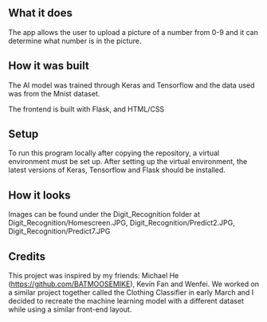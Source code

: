 ## What it does

The app allows the user to upload a picture of a number from 0-9 and it can determine what number is in the picture. 

## How it was built

The AI model was trained through Keras and Tensorflow and the data used was from the Mnist dataset. 

The frontend is built with Flask, and HTML/CSS

## Setup 

To run this program locally after copying the repository, a virtual environment must be set up. After setting up the virtual environment, the latest versions of Keras, Tensorflow and Flask should be installed. 

## How it looks 

Images can be found under the Digit_Recognition folder at Digit_Recognition/Homescreen.JPG, Digit_Recognition/Predict2.JPG, Digit_Recognition/Predict7.JPG

## Credits 

This project was inspired by my friends: Michael He (https://github.com/BATMOOSEMIKE), Kevin Fan and Wenfei. We worked on a similar project together called the Clothing Classifier in early March and I decided to recreate the machine learning model with a different dataset while using a similar front-end layout. 


